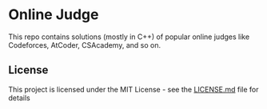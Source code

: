 # Online Judge

This repo contains solutions (mostly in C++) of popular online judges like Codeforces, AtCoder, CSAcademy, and so on.

## License

This project is licensed under the MIT License - see the [LICENSE.md](LICENSE) file for details

